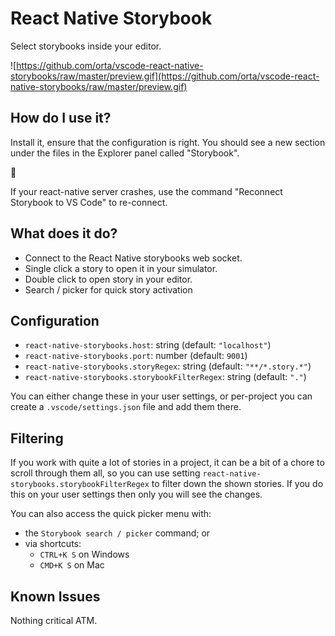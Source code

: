 # React Native Storybook

Select storybooks inside your editor.

![https://github.com/orta/vscode-react-native-storybooks/raw/master/preview.gif](https://github.com/orta/vscode-react-native-storybooks/raw/master/preview.gif)

## How do I use it?

Install it, ensure that the configuration is right. You should see a new section under the files in the Explorer panel called "Storybook".

🎉

If your react-native server crashes, use the command "Reconnect Storybook to VS Code" to re-connect.

## What does it do?

-   Connect to the React Native storybooks web socket.
-   Single click a story to open it in your simulator.
-   Double click to open story in your editor.
-   Search / picker for quick story activation

## Configuration

-   `react-native-storybooks.host`: string (default: `"localhost"`)
-   `react-native-storybooks.port`: number (default: `9001`)
-   `react-native-storybooks.storyRegex`: string (default: `"**/*.story.*"`)
-   `react-native-storybooks.storybookFilterRegex`: string (default: `"."`)

You can either change these in your user settings, or per-project you can create a `.vscode/settings.json` file and add them there.

## Filtering

If you work with quite a lot of stories in a project, it can be a bit of a chore to scroll through them all, so you can use setting `react-native-storybooks.storybookFilterRegex` to filter down the shown stories. If you do this on your user settings then only you will see the changes.

You can also access the quick picker menu with:
* the `Storybook search / picker` command; or
* via shortcuts:
  * `CTRL+K S` on Windows
  * `CMD+K S` on Mac

## Known Issues

Nothing critical ATM.
